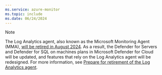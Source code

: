 ```yaml
---
ms.service: azure-monitor
ms.topic: include
ms.date: 06/24/2024
---
```


> [!NOTE]
> The Log Analytics agent, also known as the Microsoft Monitoring Agent (MMA), [will be retired in August 2024](https://techcommunity.microsoft.com/t5/microsoft-defender-for-cloud/microsoft-defender-for-cloud-strategy-and-plan-towards-log/ba-p/3883341). As a result, the Defender for Servers and Defender for SQL on machines plans in Microsoft Defender for Cloud will be updated, and features that rely on the Log Analytics agent will be redesigned. For more information, see [Prepare for retirement of the Log Analytics agent](/azure/defender-for-cloud/prepare-deprecation-log-analytics-mma-agent).